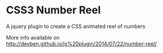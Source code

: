 # CSS3 Number Reel

A jquery plugin to create a CSS animated reel of numbers

More info available on http://devben.github.io/js%20plugin/2014/07/22/number-reel/
